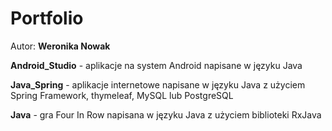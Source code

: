# Portfolio
Autor: **Weronika Nowak**

**Android_Studio** - aplikacje na system Android napisane w języku Java

**Java_Spring** - aplikacje internetowe napisane w języku Java z użyciem Spring Framework, thymeleaf, MySQL lub PostgreSQL

**Java** - gra Four In Row napisana w języku Java z użyciem biblioteki RxJava
